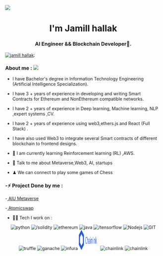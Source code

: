 </div>
<img src="https://readme-typing-svg.herokuapp.com?size=50&center=true&vCenter=true&width=800&height=100&lines=Hello+World+%F0%9F%91%8B;Olá+Mundo+%F0%9F%91%8B;Hallo+Welt%F0%9F%91%8B;مرحباً%F0%9F%91%8B"></div>
<h1 align="center">I'm Jamill hallak</h1>
<p align="center">
<h3 align="center"> AI Engineer && Blockchain Developer🌟.</h3>
<a href="https://www.linkedin.com/in/jamill-hallak-808680225/" target="blank"><img align="center" src="https://www.vectorlogo.zone/logos/linkedin/linkedin-icon.svg" alt="jamill hallak" height="40" width="40" /></a>;
</p>
<h3 align="left"> About me : <img src="https://github.com/TheDudeThatCode/TheDudeThatCode/blob/master/Assets/Developer.gif" width="45" />
</h3>

- I have Bachelor's degree in Information Technology Engineering (Artificial Intelligence Specialization).
- I have 3 + years of experience in developing and writing Smart Contracts for Ethereum and NonEthereum compatible networks.
- I have 2 + years of experience in Deep learning, Machine learning, NLP ,expert systems ,CV.
- I have 2 + years of experience using web3,ethers.js and React (Full Stack) .
- I have also used Web3 to integrate several Smart contracts of different blockchain to frontend designs.

- 📖 I am currently learning Reinforcement learning (RL) ,AWS.

- 💬 Talk to me about Metaverse,Web3, AI, startups

- ♟ We can connect to play some games of Chess 


<h3 align="left"> -⚡ Project Done by me :</h3>

   -[ AIU Metaverse](https://www.youtube.com/watch?v=vln4UbYLG0o)
   
   
   -[ Atomicswap](https://atomicswap.vip/)

  

- 🧑‍💻 Tech I work on :

<p align="center">
              <img src="https://www.vectorlogo.zone/logos/python/python-icon.svg" alt="python" width="55" height="55"/>
        <img src="https://vectorwiki.com/images/Nth1M__solidity.svg" alt="/solidity" width="65" height="65"/> 
        <img src="https://www.vectorlogo.zone/logos/ethereum/ethereum-icon.svg" alt="ethereum" width="65" height="65"/> 
       <img src="https://www.vectorlogo.zone/logos/java/java-icon.svg" alt="java" width="65" height="65"/> 
       <img src="https://www.vectorlogo.zone/logos/tensorflow/tensorflow-icon.svg" alt="/tensorflow" width="65" height="65"/> 
      <img src="https://www.vectorlogo.zone/logos/nodejs/nodejs-icon.svg" alt="Nodejs" width="55" height="55"/>
      <img src="https://www.vectorlogo.zone/logos/git-scm/git-scm-icon.svg" alt="GIT" width="55" height="55"/> 
      <img src="https://avatars.githubusercontent.com/u/22205159?s=200&v=4" alt="truffle" width="65" height="65"/> 
       <img src="https://trufflesuite.github.io/ganache/assets/img/ganache-logo-dark.svg" alt="ganache" width="65" height="65"/> 
       <img src="https://avatars.githubusercontent.com/u/20999355?s=200&v=4" alt="infura" width="65" height="65"/> 
       <img src="https://raw.githubusercontent.com/smartcontractkit/chainlink/develop/docs/logo-chainlink-blue.svg" alt="chainlink" width="65" height="65"/> 
       <img src="https://seeklogo.com/images/H/hardhat-logo-888739EBB4-seeklogo.com.png" alt="chainlink" width="65" height="65"/> 
          <img src="https://commons.wikimedia.org/wiki/File:Ipfs-logo-1024-ice-text.png" alt="chainlink" width="65" height="65"/> 


</p>



